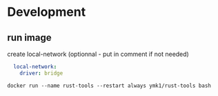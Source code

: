 # Development

## run image

create local-network (optionnal - put in comment if not needed)

```yaml
  local-network:
    driver: bridge
```

```shell
docker run --name rust-tools --restart always ymk1/rust-tools bash
```

